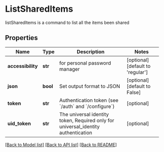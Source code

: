 # ListSharedItems

listSharedItems is a command to list all the items been shared
## Properties
Name | Type | Description | Notes
------------ | ------------- | ------------- | -------------
**accessibility** | **str** | for personal password manager | [optional] [default to 'regular']
**json** | **bool** | Set output format to JSON | [optional] [default to False]
**token** | **str** | Authentication token (see &#x60;/auth&#x60; and &#x60;/configure&#x60;) | [optional] 
**uid_token** | **str** | The universal identity token, Required only for universal_identity authentication | [optional] 

[[Back to Model list]](../README.md#documentation-for-models) [[Back to API list]](../README.md#documentation-for-api-endpoints) [[Back to README]](../README.md)


